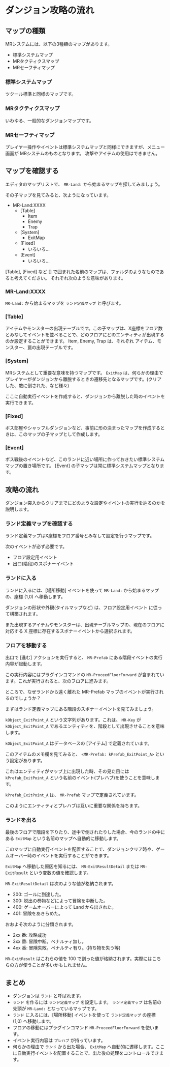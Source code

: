ダンジョン攻略の流れ
==========

マップの種類
----------

MRシステムには、以下の3種類のマップがあります。

- 標準システムマップ
- MRタクティクスマップ
- MRセーフティマップ

### 標準システムマップ

ツクール標準と同様のマップです。

### MRタクティクスマップ

いわゆる、一般的なダンジョンマップです。

### MRセーフティマップ

プレイヤー操作やイベントは標準システムマップと同様にできますが、メニュー画面が MRシステムのものとなります。
攻撃やアイテムの使用はできません。


マップを確認する
----------

エディタのマップリストで、 `MR-Land:` から始まるマップを探してみましょう。

その子マップを見てみると、次ようになっています。

- MR-Land:XXXX
  - [Table]
    - Item
    - Enemy
    - Trap
  - [System]
    - ExitMap
  - [Fixed]
    - いろいろ...
  - [Event]
    - いろいろ...

[Table], [Fixed] など [] で囲まれた名前のマップは、フォルダのようなものであると考えてください。
それぞれ次のような意味があります。

### MR-Land:XXXX

`MR-Land:` から始まるマップを `ランド定義マップ` と呼びます。

### [Table]

アイテムやモンスターの出現テーブルです。この子マップは、X座標をフロア数とみなしてイベントを並べることで、どのフロアにどのエンティティが出現するのか設定することができます。
Item, Enemy, Trap は、それぞれ アイテム、モンスター、罠の出現テーブルです。

### [System]

MRシステムとして重要な意味を持つマップです。
`ExitMap` は、何らかの理由でプレイヤーがダンジョンから離脱するときの遷移先となるマップです。(クリアした、敵に倒された、など様々)

ここに自動実行イベントを作成すると、ダンジョンから離脱した時のイベントを実行できます。

### [Fixed]

ボス部屋やシャッフルダンジョンなど、事前に形の決まったマップを作成するときは、このマップの子マップとして作成します。

### [Event]

ボス戦後のイベントなど、このランドに近い場所に作っておきたい標準システムマップの置き場所です。
[Event] の子マップは常に標準システムマップとなります。


攻略の流れ
----------

ダンジョン突入からクリアまでにどのような設定やイベントの実行を辿るのかを説明します。

### ランド定義マップを確認する

ランド定義マップはX座標をフロア番号とみなして設定を行うマップです。

次のイベントが必ず必要です。

- フロア設定用イベント
- 出口(階段)のスポナーイベント

### ランドに入る

ランドに入るには、[場所移動] イベントを使って `MR-Land:` から始まるマップの、座標 (1,0) へ移動します。

ダンジョンの形状や外観(タイルマップなど) は、フロア設定用イベント に従って構築されます。

また出現するアイテムやモンスターは、出現テーブルマップの、現在のフロアに対応する X 座標に存在するスポナーイベントから選択されます。

### フロアを移動する

出口で [進む] アクションを実行すると、 `MR-Prefab` にある階段イベントの実行内容が起動します。

この実行内容にはプラグインコマンドの `MR-ProceedFloorForward` が含まれています。これが実行されると、次のフロアに進みます。

ところで、なぜランドから遠く離れた MR-Prefab マップのイベントが実行されるのでしょうか？

まずはランド定義マップにある階段のスポナーイベントを見てみましょう。

`kObject_ExitPoint_A` という文字列があります。これは、 `MR-Key` が `kObject_ExitPoint_A` であるエンティティを、階段として出現させることを意味します。

`kObject_ExitPoint_A` はデータベースの [アイテム] で定義されています。

このアイテムのメモ欄を見てみると、 `<MR-Prefab: kPrefab_ExitPoint_A>` という設定があります。

これはエンティティがマップ上に出現した時、その見た目には `kPrefab_ExitPoint_A` という名前のイベント(プレハブ)を使うことを意味します。

`kPrefab_ExitPoint_A` は、 `MR-Prefab` マップで定義されています。

このようにエンティティとプレハブは互いに重要な関係を持ちます。

### ランドを出る

最後のフロアで階段を下りたり、途中で倒されたりした場合、今のランドの中にある `ExitMap` という名前のマップへ自動的に移動します。

このマップに自動実行イベントを配置することで、ダンジョンクリア時や、ゲームオーバー時のイベントを実行することができます。

`ExitMap` へ移動した原因を知るには、 `MR-ExitResultDetail` または `MR-ExitResult` という変数の値を確認します。

`MR-ExitResultDetail` は次のような値が格納されます。

- 200: ゴールに到達した。
- 300: 脱出の巻物などによって冒険を中断した。
- 400: ゲームオーバーによって Land から出された。
- 401: 冒険をあきらめた。

おおよそ次のように分類されます。

- 2xx 番: 攻略成功
- 3xx 番: 冒険中断。ペナルティ無し。
- 4xx 番: 冒険失敗。ペナルティ有り。(持ち物を失う等)

`MR-ExitResult` はこれらの値を 100 で割った値が格納されます。実際にはこちらの方が使うことが多いかもしれません。


まとめ
----------

- ダンジョンは `ランド` と呼ばれます。
- `ランド` を作るには `ランド定義マップ` を設定します。 `ランド定義マップ` は名前の先頭が `MR-Land:` となっているマップです。
- `ランド` に入るには、[場所移動] イベントを使って `ランド定義マップ` の座標 (1,0) へ移動します。
- フロアの移動にはプラグインコマンド `MR-ProceedFloorForward` を使います。
- イベント実行内容は `プレハブ` が持っています。
- 何らかの理由で `ランド` から出た場合、 `ExitMap` へ自動的に遷移します。ここに自動実行イベントを配置することで、出た後の処理をコントロールできます。



